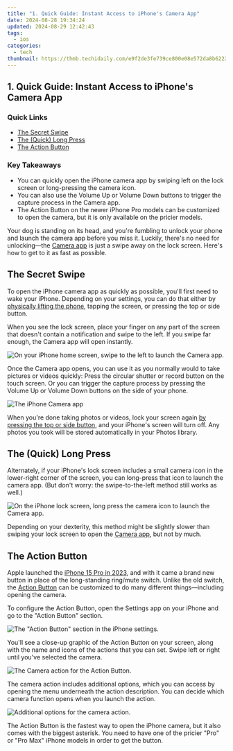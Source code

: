 ```yaml
---
title: "1. Quick Guide: Instant Access to iPhone's Camera App"
date: 2024-08-28 19:34:24
updated: 2024-08-29 12:42:43
tags:
  - ios
categories:
  - tech
thumbnail: https://thmb.techidaily.com/e9f2de3fe739ce800e08e572da8b622265103b19b637342a76d71b38cffa3022.JPG
---
```


## 1. Quick Guide: Instant Access to iPhone's Camera App

### Quick Links

* [The Secret Swipe](https://extra-lessons.techidaily.com/best-practices-for-choosing-background-scores-for-vlogs-for-2024/)
* [The (Quick) Long Press](https://www.howtogeek.com/754651/the-fastest-way-to-open-your-camera-on-iphone/#the-quick-long-press)
* [The Action Button](https://youtube-clips.techidaily.com/in-2024-decoding-the-earnings-algorithm-of-tseries-online-channel/)

### Key Takeaways

* You can quickly open the iPhone camera app by swiping left on the lock screen or long-pressing the camera icon.
* You can also use the Volume Up or Volume Down buttons to trigger the capture process in the Camera app.
* The Action Button on the newer iPhone Pro models can be customized to open the camera, but it is only available on the pricier models.

 Your dog is standing on its head, and you're fumbling to unlock your phone and launch the camera app before you miss it. Luckily, there's no need for unlocking—the [Camera app](https://youtube-clips.techidaily.com/updated-delving-into-the-advantages-and-disadvantages-of-youtube-premium/) is just a swipe away on the lock screen. Here's how to get to it as fast as possible.

##  The Secret Swipe

 To open the iPhone camera app as quickly as possible, you'll first need to wake your iPhone. Depending on your settings, you can do that either by [physically lifting the phone](https://tiktok-clips.techidaily.com/2024-approved-dont-miss-out-the-creme-de-la-creativite-in-tiktok-top-10/), tapping the screen, or pressing the top or side button.

 When you see the lock screen, place your finger on any part of the screen that doesn't contain a notification and swipe to the left. If you swipe far enough, the Camera app will open instantly.

![On your iPhone home screen, swipe to the left to launch the Camera app.](https://static1.howtogeekimages.com/wordpress/wp-content/uploads/2023/11/2023-11-01_16-38-56.png) 

 Once the Camera app opens, you can use it as you normally would to take pictures or videos quickly: Press the circular shutter or record button on the touch screen. Or you can trigger the capture process by pressing the Volume Up or Volume Down buttons on the side of your phone.

![The iPhone Camera app](https://static1.howtogeekimages.com/wordpress/wp-content/uploads/2023/11/img_0387.PNG) 

 When you're done taking photos or videos, lock your screen again [by pressing the top or side button](https://facebook-videos.techidaily.com/new-elevate-engagement-escalate-ranks-on-fb-pages/), and your iPhone's screen will turn off. Any photos you took will be stored automatically in your Photos library.

##  The (Quick) Long Press

 Alternately, if your iPhone's lock screen includes a small camera icon in the lower-right corner of the screen, you can long-press that icon to launch the camera app. (But don't worry: the swipe-to-the-left method still works as well.)

![On the iPhone lock screen, long press the camera icon to launch the Camera app.](https://static1.howtogeekimages.com/wordpress/wp-content/uploads/2023/11/img_0386.PNG) 

 Depending on your dexterity, this method might be slightly slower than swiping your lock screen to open the [Camera app](https://youtube-clips.techidaily.com/updated-delving-into-the-advantages-and-disadvantages-of-youtube-premium/), but not by much.

##  The Action Button

 Apple launched the [iPhone 15 Pro in 2023](https://facebook-video-content.techidaily.com/new-direct-interaction-enhancing-live-broadcasts-with-desktop-share/), and with it came a brand new button in place of the long-standing ring/mute switch. Unlike the old switch, the [Action Button](https://youtube-lab.techidaily.com/banish-stutter-and-freeze-optimize-your-outriders-gameplay/) can be customized to do many different things—including opening the camera.

 To configure the Action Button, open the Settings app on your iPhone and go to the "Action Button" section.

![The "Action Button" section in the iPhone settings.](https://static1.howtogeekimages.com/wordpress/wp-content/uploads/2023/11/action-button-settings-1.png) 

 You'll see a close-up graphic of the Action Button on your screen, along with the name and icons of the actions that you can set. Swipe left or right until you've selected the camera.

![The Camera action for the Action Button.](https://static1.howtogeekimages.com/wordpress/wp-content/uploads/2023/11/camera-action-button-1-1-1.png) 

 The camera action includes additional options, which you can access by opening the menu underneath the action description. You can decide which camera function opens when you launch the action.

![Additional options for the camera action.](https://static1.howtogeekimages.com/wordpress/wp-content/uploads/2023/11/camera-options-action-button-1-1-1.png) 

 The Action Button is the fastest way to open the iPhone camera, but it also comes with the biggest asterisk. You need to have one of the pricier "Pro" or "Pro Max" iPhone models in order to get the button.

<ins class="adsbygoogle"
     style="display:block"
     data-ad-format="autorelaxed"
     data-ad-client="ca-pub-7571918770474297"
     data-ad-slot="1223367746"></ins>



<ins class="adsbygoogle"
     style="display:block"
     data-ad-client="ca-pub-7571918770474297"
     data-ad-slot="8358498916"
     data-ad-format="auto"
     data-full-width-responsive="true"></ins>
